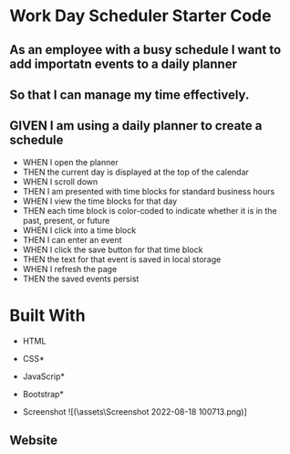 # Work Day Scheduler Starter Code

## As an employee with a busy schedule I want to add importatn events to a daily planner
## So that I can manage my time effectively.

## GIVEN I am using a daily planner to create a schedule
* WHEN I open the planner
* THEN the current day is displayed at the top of the calendar
* WHEN I scroll down
* THEN I am presented with time blocks for standard business hours
* WHEN I view the time blocks for that day
* THEN each time block is color-coded to indicate whether it is in the past, present, or future
* WHEN I click into a time block
* THEN I can enter an event
* WHEN I click the save button for that time block
* THEN the text for that event is saved in local storage
* WHEN I refresh the page 
* THEN the saved events persist

# Built With
* HTML
* CSS*
* JavaScrip*
* Bootstrap*


* Screenshot 
![(\assets\Screenshot 2022-08-18 100713.png)]

## Website
